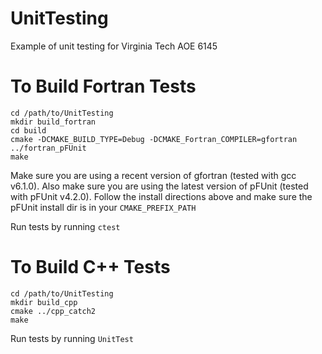 # UnitTesting
Example of unit testing for Virginia Tech AOE 6145

# To Build Fortran Tests
    cd /path/to/UnitTesting
    mkdir build_fortran
    cd build
    cmake -DCMAKE_BUILD_TYPE=Debug -DCMAKE_Fortran_COMPILER=gfortran ../fortran_pFUnit
    make
    
Make sure you are using a recent version of gfortran (tested with gcc v6.1.0).
Also make sure you are using the latest version of pFUnit (tested with pFUnit v4.2.0).
Follow the install directions above and make sure the pFUnit install dir is in your `CMAKE_PREFIX_PATH`

Run tests by running `ctest`

# To Build C++ Tests
    cd /path/to/UnitTesting
    mkdir build_cpp
    cmake ../cpp_catch2
    make

Run tests by running `UnitTest`
